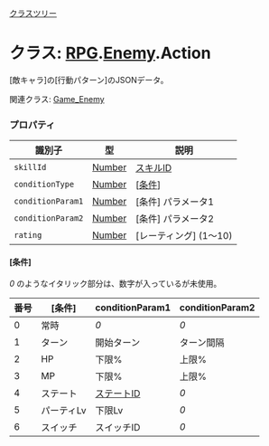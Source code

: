 [クラスツリー](index.md)

# クラス: [RPG](RPG.md).[Enemy](RPG.Enemy.md).Action
[敵キャラ]の[行動パターン]のJSONデータ。

関連クラス: [Game_Enemy](Game_Enemy.md)


### プロパティ

| 識別子 | 型 | 説明 |
| --- | --- | --- |
| `skillId` | [Number](Number.md) | [スキルID](RPG.Skill.md#スキルid) |
| `conditionType` | [Number](Number.md) | [[条件](RPG.Enemy.Action.md#条件)] |
| `conditionParam1` | [Number](Number.md) | [条件] パラメータ1 |
| `conditionParam2` | [Number](Number.md) | [条件] パラメータ2 |
| `rating` | [Number](Number.md) | [レーティング] \(1〜10) |

#### [条件]

*0* のようなイタリック部分は、数字が入っているが未使用。

| 番号 | [条件] | conditionParam1 | conditionParam2 |
| --- | --- | --- | --- |
| 0 | 常時 | *0* | *0* |
| 1 | ターン | 開始ターン | ターン間隔 |
| 2 | HP | 下限% | 上限% |
| 3 | MP | 下限% | 上限% |
| 4 | ステート | [ステートID](RPG.State.md#ステートid) | *0* |
| 5 | パーティLv | 下限Lv | *0* |
| 6 | スイッチ | スイッチID | *0* |